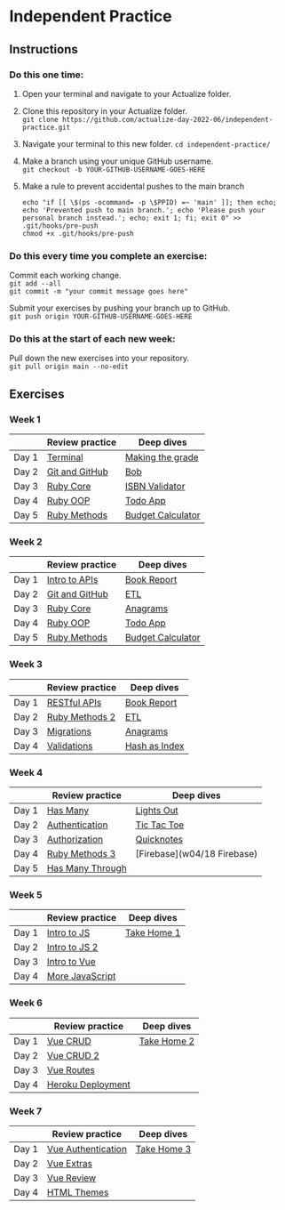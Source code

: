 # Independent Practice

## Instructions

### Do this one time:

1. Open your terminal and navigate to your Actualize folder.

2. Clone this repository in your Actualize folder.  
   `git clone https://github.com/actualize-day-2022-06/independent-practice.git`

3. Navigate your terminal to this new folder.
   `cd independent-practice/`

4. Make a branch using your unique GitHub username.  
   `git checkout -b YOUR-GITHUB-USERNAME-GOES-HERE`

5. Make a rule to prevent accidental pushes to the main branch

   ```
   echo "if [[ \$(ps -ocommand= -p \$PPID) =~ 'main' ]]; then echo; echo 'Prevented push to main branch.'; echo 'Please push your personal branch instead.'; echo; exit 1; fi; exit 0" >> .git/hooks/pre-push
   chmod +x .git/hooks/pre-push
   ```

### Do this every time you complete an exercise:

Commit each working change.  
`git add --all`  
`git commit -m "your commit message goes here"`

Submit your exercises by pushing your branch up to GitHub.  
`git push origin YOUR-GITHUB-USERNAME-GOES-HERE`

### Do this at the start of each new week:

Pull down the new exercises into your repository.  
`git pull origin main --no-edit`

## Exercises

### Week 1

|       | Review practice  | Deep dives  |
| ----- | ----------------------------------------------------------- | ------------------------------------------------- |
| Day 1 | [Terminal](w01/terminal)                                    | [Making the grade](w01/01_grades)                 |
| Day 2 | [Git and GitHub](w01/git_and_github)                        | [Bob](w01/02_bob)                                 |
| Day 3 | [Ruby Core](w01/ruby_core)                                  | [ISBN Validator](w01/03_isbn)                     |
| Day 4 | [Ruby OOP](w01/ruby_oop)                                    | [Todo App](w01/04_todo)                           |
| Day 5 | [Ruby Methods](w01/ruby_methods)                            | [Budget Calculator](w01/05_budget)                |


### Week 2

|       | Review practice  | Deep dives  |
| ----- | ----------------------------------------------------------- | ------------------------------------------------- |
| Day 1 | [Intro to APIs](w02/intro_to_apis)                                    | [Book Report](w02/06_book_report)                 |
| Day 2 | [Git and GitHub](w02/babys_first_rails)                        | [ETL](w02/07_etl)                                 |
| Day 3 | [Ruby Core](w02/be_cruddy)                                  | [Anagrams](w02/08_anagrams)                     |
| Day 4 | [Ruby OOP](w02/more_crud)                                    | [Todo App](w02/09_hash_as_index)                           |
| Day 5 | [Ruby Methods](w02/params)                            | [Budget Calculator](w02/10_temperatures)                |



### Week 3

|       | Review practice  | Deep dives  |
| ----- | ----------------------------------------------------------- | ------------------------------------------------- |
| Day 1 | [RESTful APIs](w03/restful_apis)                                    | [Book Report](w03/11_phonebook)                 |
| Day 2 | [Ruby Methods 2](w03/ruby_methods_2)                        | [ETL](w03/12_playlist)                                 |
| Day 3 | [Migrations](w03/migrations)                                  | [Anagrams](w03/13_nobel_prize_winners)                     |
| Day 4 | [Validations](w03/validations)                                    | [Hash as Index](w03/14_randomizer_gem)                           |



### Week 4

|       | Review practice  | Deep dives  |
| ----- | ----------------------------------------------------------- | ------------------------------------------------- |
| Day 1 | [Has Many](w04/has_many)                                    | [Lights Out](w04/15_lights_out)                 |
| Day 2 | [Authentication](w04/authentication)                        | [Tic Tac Toe](w04/16_tic_tac_toe)                                 |
| Day 3 | [Authorization](w04/authorization)                                  | [Quicknotes](w04/17_quicknotes)                     |
| Day 4 | [Ruby Methods 3](w04/ruby_methods_3)                                    | [Firebase](w04/18 Firebase)                           |
| Day 5 | [Has Many Through](w04/has_many_through)                  



### Week 5

|       | Review practice  | Deep dives  |
| ----- | ----------------------------------------------------------- | ------------------------------------------------- |
| Day 1 | [Intro to JS](w05/intro_to_js)                                    | [Take Home 1](w05/19_takehome_1)                 |
| Day 2 | [Intro to JS 2](w05/intro_to_js_2)                        |                                  |
| Day 3 | [Intro to Vue](w05/intro_to_vue)                                  |                     |
| Day 4 | [More JavaScript](w05/more_javascript)                                    |                           |



### Week 6

|       | Review practice  | Deep dives  |
| ----- | ----------------------------------------------------------- | ------------------------------------------------- |
| Day 1 | [Vue CRUD](w06/vue_crud)                                    | [Take Home 2](w06/20_takehome_2)                 |
| Day 2 | [Vue CRUD 2](w06/vue_crud_2)                        |                                  |
| Day 3 | [Vue Routes](w06/vue_routes)                                  |                     |
| Day 4 | [Heroku Deployment](w06/heroku_deployment)                                     |                           |


### Week 7

|       | Review practice  | Deep dives  |
| ----- | ----------------------------------------------------------- | ------------------------------------------------- |
| Day 1 | [Vue Authentication](w07/vue_authentication)                                    | [Take Home 3](w07/21_takehome_3)                 |
| Day 2 | [Vue Extras](w07/vue_extras)                        |                                  |
| Day 3 | [Vue Review](w07/vue_review)                                  |                     |
| Day 4 | [HTML Themes](w07/html_themes)                                     |                           |



